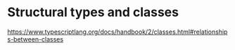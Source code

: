 # Structural types and classes

https://www.typescriptlang.org/docs/handbook/2/classes.html#relationships-between-classes
